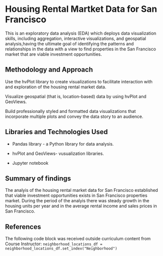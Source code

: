 # Housing Rental Martket Data for San Francisco
This is an  exploratory data analysis (EDA) which deploys data visualization skills, including aggregation, interactive visualizations, and geospatial analysis,having the  ultimate goal of  identifying  the patterns and relationships in the data with a view to find properties in the San Francisco market that are viable investment opportunities.

## Methodology and Approach
Use the hvPlot library to create visualizations to facilitate interaction with and exploration of the housing rental market data.

Visualize geospatial (that is, location-based) data by using hvPlot and GeoViews.

Build professionally styled and formatted data visualizations that incorporate multiple plots and convey the data story to an audience.


## Libraries and Technologies Used

- Pandas library -  a Python library for data analysis. 

- hvPlot and GeoViews- vusualization libraries. 

- Jupyter notebook

## Summary of findings 
The analyis of the housing rental market data for San Francisco established that viable investment opportunities exists  in San Francisco properties market. During the period of the analyis there was steady growth in the housing units per year and in the  average rental income and sales prices in San Francisco.

## References
The following code block was received  outside curriculum content from Course  Instructor:
```neighborhood_locations_df = neighborhood_locations_df.set_index("Neighborhood") ```